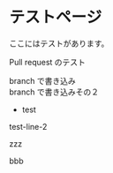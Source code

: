 # テストページ
ここにはテストがあります。

Pull request のテスト

branch で書き込み  
branch で書き込みその２ 

* test

test-line-2



zzz

bbb

